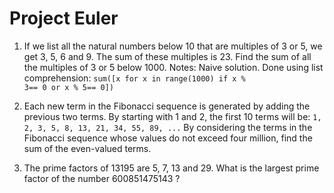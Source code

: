 Project Euler
==============

1) If we list all the natural numbers below 10 that are multiples of 3 or 5, we get 3, 5, 6 and 9. The sum of these multiples is 23. Find the sum of all the multiples of 3 or 5 below 1000.
    Notes: Naive solution.
    Done using list comprehension:
    <code>sum([x for x in range(1000) if x % 3== 0 or x % 5== 0])</code>

2) Each new term in the Fibonacci sequence is generated by adding the previous two terms. By starting with 1 and 2, the first 10 terms will be:
    <code>1, 2, 3, 5, 8, 13, 21, 34, 55, 89, ...</code>
By considering the terms in the Fibonacci sequence whose values do not exceed four million, find the sum of the even-valued terms.

3) The prime factors of 13195 are 5, 7, 13 and 29. What is the largest prime factor of the number 600851475143 ?